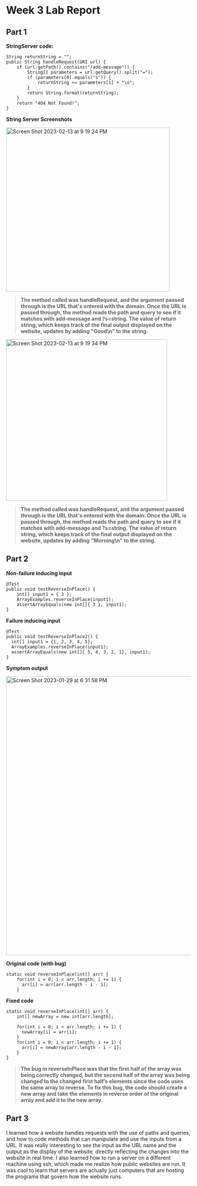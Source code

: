 # Week 3 Lab Report

## Part 1

**StringServer code:**
    
    String returnString = "";
    public String handleRequest(URI url) {
        if (url.getPath().contains("/add-message")) {
            String[] parameters = url.getQuery().split("=");
            if (parameters[0].equals("s")) {
                returnString += parameters[1] + "\n";
            }
            return String.format(returnString);
        }
        return "404 Not Found!";
    }
   
**String Server Screenshots**

<img width="446" alt="Screen Shot 2023-02-13 at 9 19 24 PM" src="https://user-images.githubusercontent.com/114445896/218646453-bb99520c-5e17-40f2-b4a0-c49f2ea03b17.png">


>**The method called was handleRequest, and the argument passed through is the URL that's entered with the domain. Once the URL is passed through, the method reads the path and query to see if it matches with add-message and ?s=string. The value of return string, which keeps track of the final output displayed on the website, updates by adding "Good\n" to the string.**

<img width="439" alt="Screen Shot 2023-02-13 at 9 19 34 PM" src="https://user-images.githubusercontent.com/114445896/218646481-75dd16d7-eb0b-4ce4-9738-4493af7dc713.png">


>**The method called was handleRequest, and the argument passed through is the URL that's entered with the domain. Once the URL is passed through, the method reads the path and query to see if it matches with add-message and ?s=string. The value of return string, which keeps track of the final output displayed on the website, updates by adding "Morning\n" to the string.**

## Part 2

**Non-failure inducing input**

    @Test 
    public void testReverseInPlace() {
        int[] input1 = { 3 };
        ArrayExamples.reverseInPlace(input1);
        assertArrayEquals(new int[]{ 3 }, input1);
    }
    
**Failure inducing input**

    @Test
    public void testReverseInPlace2() {
      int[] input1 = {1, 2, 3, 4, 5};
      ArrayExamples.reverseInPlace(input1);
      assertArrayEquals(new int[]{ 5, 4, 3, 2, 1}, input1);
    }
    
**Symptom output**

<img width="758" alt="Screen Shot 2023-01-29 at 6 31 58 PM" src="https://user-images.githubusercontent.com/114445896/215618933-3f338706-1dbd-4796-8bf6-1ead0662136d.png">

**Original code (with bug)**

    static void reverseInPlace(int[] arr) {
        for(int i = 0; i < arr.length; i += 1) {
          arr[i] = arr[arr.length - i - 1];
        }
        
**Fixed code**        
        
    static void reverseInPlace(int[] arr) {
        int[] newArray = new int[arr.length];

        for(int i = 0; i < arr.length; i += 1) {
          newArray[i] = arr[i];
        }
        for(int i = 0; i < arr.length; i += 1) {
          arr[i] = newArray[arr.length - i - 1];
        }
    }

>**The bug in reverseInPlace was that the first half of the array was being correctly changed, but the second half of the array was being changed to the changed first half’s elements since the code uses the same array to reverse. To fix this bug, the code should create a new array and take the elements in reverse order of the original array and add it to the new array.**

## Part 3

I learned how a website handles requests with the use of paths and queries, and how to code methods that can manipulate and use the inputs from a URL. It was really interesting to see the input as the URL name and the output as the display of the website, directly reflecting the changes into the website in real time. I also learned how to run a server on a different machine using ssh, which made me realize how public websites are run. It was cool to learn that servers are actually just computers that are hosting the programs that govern how the website runs.
    
